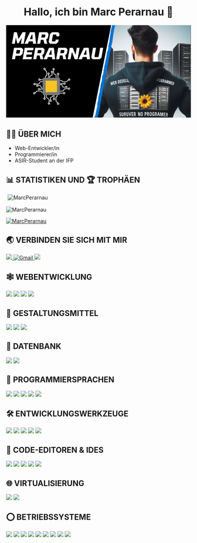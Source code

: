 <div align='center'>
<h1 align='center'>Hallo, ich bin Marc Perarnau 🖖 </h1>
</div>

![image](IMG/img1.png)


## 👨‍💻 ÜBER MICH

- Web-Entwickler/in
- Programmierer/in
- ASIR-Student an der IFP 

## 📊 STATISTIKEN UND 🏆 TROPHÄEN

<p>&nbsp;<img align="center" src="https://github-readme-stats.vercel.app/api?username=MarcPerarnau&show_icons=true&locale=en" alt="MarcPerarnau" /></p>

<p><img align="center" src="https://github-readme-streak-stats.herokuapp.com/?user=MarcPerarnau&" alt="MarcPerarnau" /></p>

<p align="left"> <a href="https://github.com/ryo-ma/github-profile-trophy"><img src="https://github-profile-trophy.vercel.app/?username=MarcPerarnau" alt="MarcPerarnau" /></a> </p>

## 🌏 VERBINDEN SIE SICH MIT MIR

<a href="mailto:m.liang.perarnau@gmail.com">
<img src="https://img.shields.io/badge/Gmail-D14836?style=for-the-badge&logo=gmail&logoColor=white" />
</a>

<a href="https://www.linkedin.com/in/marcliangperarnauolaya/"> 
    <img src="https://img.shields.io/badge/LinkedIn-0077B5?style=for-the-badge&logo=linkedin&logoColor=white" title="Gmail"  alt="Gmail"/>
</a>

<img src="https://img.shields.io/badge/Discord-5865F2?style=for-the-badge&logo=discord&logoColor=white">

## 🕸️ WEBENTWICKLUNG

<img src="https://img.shields.io/badge/PHP-777BB4?style=for-the-badge&logo=php&logoColor=white">

<img src="https://img.shields.io/badge/JavaScript-323330?style=for-the-badge&logo=javascript&logoColor=F7DF1E">

<img src="https://img.shields.io/badge/HTML5-E34F26?style=for-the-badge&logo=html5&logoColor=white">

<img src="https://img.shields.io/badge/CSS3-1572B6?style=for-the-badge&logo=css3&logoColor=white">

## 🍧 GESTALTUNGSMITTEL

<img src="https://img.shields.io/badge/Adobe%20Illustrator-FF9A00?style=for-the-badge&logo=adobe%20illustrator&logoColor=white">

<img src="https://img.shields.io/badge/Adobe%20Photoshop-31A8FF?style=for-the-badge&logo=Adobe%20Photoshop&logoColor=black">

<img src="https://img.shields.io/badge/Canva-%2300C4CC.svg?&style=for-the-badge&logo=Canva&logoColor=white">


## 📅 DATENBANK

<img src="https://img.shields.io/badge/MySQL-005C84?style=for-the-badge&logo=mysql&logoColor=white">

<img src="https://img.shields.io/badge/MariaDB-003545?style=for-the-badge&logo=mariadb&logoColor=white">

## 🎯 PROGRAMMIERSPRACHEN

<img src="https://img.shields.io/badge/React-20232A?style=for-the-badge&logo=react&logoColor=61DAFB">

<img src="https://img.shields.io/badge/C-00599C?style=for-the-badge&logo=c&logoColor=white">

<img src="https://img.shields.io/badge/C%2B%2B-00599C?style=for-the-badge&logo=c%2B%2B&logoColor=white">

<img src="https://img.shields.io/badge/Python-FFD43B?style=for-the-badge&logo=python&logoColor=blue">

<img src="https://img.shields.io/badge/Ruby-CC342D?style=for-the-badge&logo=ruby&logoColor=white">

<img src="">

## 🛠️ ENTWICKLUNGSWERKZEUGE

<img src="https://img.shields.io/badge/Apache-D22128?style=for-the-badge&logo=Apache&logoColor=white">

<img src="https://img.shields.io/badge/conda-342B029.svg?&style=for-the-badge&logo=anaconda&logoColor=white">

<img src="https://img.shields.io/badge/Docker-2CA5E0?style=for-the-badge&logo=docker&logoColor=white">

<img src="https://img.shields.io/badge/Xampp-F37623?style=for-the-badge&logo=xampp&logoColor=white">

<img src="https://img.shields.io/badge/github-%23121011.svg?style=for-the-badge&logo=github&logoColor=white">

## 📄 CODE-EDITOREN & IDES

<img src="https://img.shields.io/badge/Arduino_IDE-00979D?style=for-the-badge&logo=arduino&logoColor=white">

<img src="https://img.shields.io/badge/Colab-F9AB00?style=for-the-badge&logo=googlecolab&color=525252">

<img src="https://img.shields.io/badge/VS%20Code%20Insider-24bfa5.svg?style=for-the-badge&logo=visual-studio-code&logoColor=white">

<img src="https://img.shields.io/badge/VS%20Code-0078d7.svg?style=for-the-badge&logo=visual-studio-code&logoColor=white">

<img src="https://img.shields.io/badge/github-%23121011.svg?style=for-the-badge&logo=github&logoColor=white">

## 🌐 VIRTUALISIERUNG

<img src="https://img.shields.io/badge/VirtualBox-21416b?style=for-the-badge&logo=VirtualBox&logoColor=white">

<img src="https://img.shields.io/badge/VMware-231f20?style=for-the-badge&logo=VMware&logoColor=white">

## ⭕ BETRIEBSSYSTEME

<img src="https://img.shields.io/badge/Android-3DDC84?style=for-the-badge&logo=android&logoColor=white">

<img src="https://img.shields.io/badge/Debian-A81D33?style=for-the-badge&logo=debian&logoColor=white">

<img src="https://img.shields.io/badge/Fedora-51A2DA?style=for-the-badge&logo=fedora&logoColor=white">

<img src="https://img.shields.io/badge/iOS-000000?style=for-the-badge&logo=ios&logoColor=white">

<img src="https://img.shields.io/badge/Kali_Linux-557C94?style=for-the-badge&logo=kali-linux&logoColor=white">

<img src="https://img.shields.io/badge/Linux-FCC624?style=for-the-badge&logo=linux&logoColor=black">

<img src="https://img.shields.io/badge/mac%20os-000000?style=for-the-badge&logo=apple&logoColor=white">

<img src="https://img.shields.io/badge/Ubuntu-E95420?style=for-the-badge&logo=ubuntu&logoColor=white">

<img src="https://img.shields.io/badge/Windows-0078D6?style=for-the-badge&logo=windows&logoColor=white">
